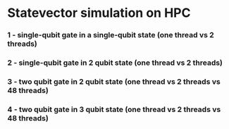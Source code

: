 # Statevector simulation on HPC

### 1 - single-qubit gate in a single-qubit state (one thread vs 2 threads) 
### 2 - single-qubit gate in 2 qubit state (one thread vs 2 threads) 
### 3 - two qubit gate in 2 qubit state (one thread vs 2 threads vs 48 threads) 
### 4 - two  qubit gate in 3 qubit state (one thread vs 2 threads vs 48 threads) 

